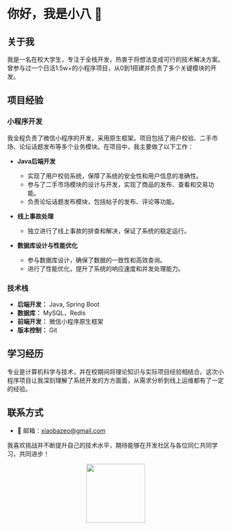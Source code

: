 # 你好，我是小八 👋

## 关于我
我是一名在校大学生，专注于全栈开发，热衷于将想法变成可行的技术解决方案。曾参与过一个日活1.5w+的小程序项目，从0到1搭建并负责了多个关键模块的开发。

## 项目经验

### 小程序开发
我全程负责了微信小程序的开发，采用原生框架。项目包括了用户校验、二手市场、论坛话题发布等多个业务模块。在项目中，我主要做了以下工作：

- **Java后端开发**
  - 实现了用户校验系统，保障了系统的安全性和用户信息的准确性。
  - 参与了二手市场模块的设计与开发，实现了商品的发布、查看和交易功能。
  - 负责论坛话题发布模块，包括帖子的发布、评论等功能。

- **线上事故处理**
  - 独立进行了线上事故的排查和解决，保证了系统的稳定运行。
  
- **数据库设计与性能优化**
  - 参与数据库设计，确保了数据的一致性和高效查询。
  - 进行了性能优化，提升了系统的响应速度和并发处理能力。

### 技术栈
- **后端开发：** Java, Spring Boot
- **数据库：** MySQL，Redis
- **前端开发：** 微信小程序原生框架
- **版本控制：** Git

## 学习经历
专业是计算机科学与技术，并在校期间将理论知识与实际项目经验相结合。这次小程序项目让我深刻理解了系统开发的方方面面，从需求分析到线上运维都有了一定的经验。

## 联系方式
- 📧 邮箱：xiaobazeo@gmail.com

我喜欢挑战并不断提升自己的技术水平，期待能够在开发社区与各位同仁共同学习，共同进步！


<div align="center"> <img height="137px" src="https://github-readme-stats.vercel.app/api?username=xiaobazeo&include_all_commits=true&show_icons=true&theme=radical&count_private=true" /> </div>

<!--
**xiaobaZeo/xiaobaZeo** is a ✨ _special_ ✨ repository because its `README.md` (this file) appears on your GitHub profile.

Here are some ideas to get you started:

- 🔭 I’m currently working on ...
- 🌱 I’m currently learning ...
- 👯 I’m looking to collaborate on ...
- 🤔 I’m looking for help with ...
- 💬 Ask me about ...
- 📫 How to reach me: ...
- 😄 Pronouns: ...
- ⚡ Fun fact: ...
-->
